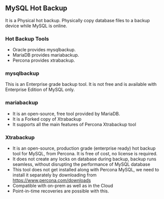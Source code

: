 ## MySQL Hot Backup
It is a Physical hot backup. Physically copy database files to a backup device while MySQL is online.

### Hot Backup Tools 
* Oracle provides mysqlbackup.
* MariaDB provides mariabackup.
* Percona provides xtrabackup.

### mysqlbackup
This is an Enterprise grade backup tool. It is not free and is available with Enterprise Edition of MySQL only.

### mariabackup
* It is an open-source, free tool provided by MariaDB.
* It is a Forked copy of Xtrabackup
* It supports all the main features of Percona Xtrabackup tool

### Xtrabackup
* It is an open-source, production grade (enterprise ready) hot backup tool for MySQL, from Percona. It is free of cost, no license is required.
* It does not create any locks on database during backup, backup runs seamless, without disrupting the performance of MySQL database
* This tool does not get installed along with Percona MySQL, we need to install it separately by downloading from https://www.percona.com/downloads 
* Compatible with on-prem as well as in the Cloud
* Point-in-time recoveries are possible with this.


